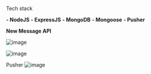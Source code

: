 Tech stack

**- NodeJS**
**- ExpressJS**
**- MongoDB**
**- Mongoose**
**- Pusher**

**New Message API**

![image](https://user-images.githubusercontent.com/20209497/93025528-4c41d780-f5c4-11ea-9e25-3c8fa2f870cf.png)

![image](https://user-images.githubusercontent.com/20209497/93025466-ddfd1500-f5c3-11ea-9088-3de9979f3e13.png)

Pusher
![image](https://user-images.githubusercontent.com/20209497/93027707-71d6dd00-f5d4-11ea-9c36-4da8ba14f80d.png)
